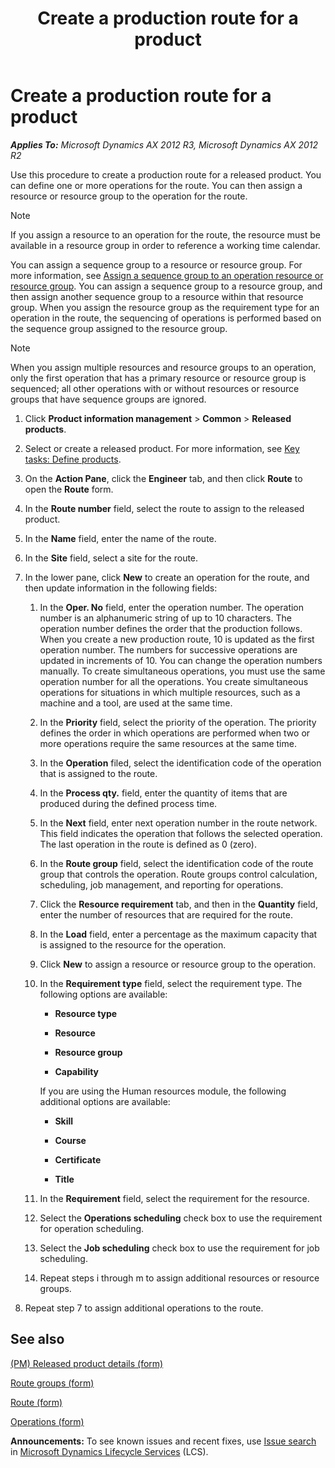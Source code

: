 ﻿---
title: Create a production route for a product
TOCTitle: Create a production route for a product
ms:assetid: 2318142f-a1a6-451b-99bd-524a228a5a5d
ms:mtpsurl: https://technet.microsoft.com/en-us/library/JJ838726(v=AX.60)
ms:contentKeyID: 50120609
ms.date: 04/18/2014
mtps_version: v=AX.60
---

# Create a production route for a product 


_**Applies To:** Microsoft Dynamics AX 2012 R3, Microsoft Dynamics AX 2012 R2_

Use this procedure to create a production route for a released product. You can define one or more operations for the route. You can then assign a resource or resource group to the operation for the route.


> [!NOTE]
> <P>If you assign a resource to an operation for the route, the resource must be available in a resource group in order to reference a working time calendar.</P>



You can assign a sequence group to a resource or resource group. For more information, see [Assign a sequence group to an operation resource or resource group](assign-a-sequence-group-to-an-operation-resource-or-resource-group.md). You can assign a sequence group to a resource group, and then assign another sequence group to a resource within that resource group. When you assign the resource group as the requirement type for an operation in the route, the sequencing of operations is performed based on the sequence group assigned to the resource group.


> [!NOTE]
> <P>When you assign multiple resources and resource groups to an operation, only the first operation that has a primary resource or resource group is sequenced; all other operations with or without resources or resource groups that have sequence groups are ignored.</P>



1.  Click **Product information management** \> **Common** \> **Released products**.

2.  Select or create a released product. For more information, see [Key tasks: Define products](key-tasks-define-products.md).

3.  On the **Action Pane**, click the **Engineer** tab, and then click **Route** to open the **Route** form.

4.  In the **Route number** field, select the route to assign to the released product.

5.  In the **Name** field, enter the name of the route.

6.  In the **Site** field, select a site for the route.

7.  In the lower pane, click **New** to create an operation for the route, and then update information in the following fields:
    
    1.  In the **Oper. No** field, enter the operation number. The operation number is an alphanumeric string of up to 10 characters. The operation number defines the order that the production follows. When you create a new production route, 10 is updated as the first operation number. The numbers for successive operations are updated in increments of 10. You can change the operation numbers manually. To create simultaneous operations, you must use the same operation number for all the operations. You create simultaneous operations for situations in which multiple resources, such as a machine and a tool, are used at the same time.
    
    2.  In the **Priority** field, select the priority of the operation. The priority defines the order in which operations are performed when two or more operations require the same resources at the same time.
    
    3.  In the **Operation** filed, select the identification code of the operation that is assigned to the route.
    
    4.  In the **Process qty.** field, enter the quantity of items that are produced during the defined process time.
    
    5.  In the **Next** field, enter next operation number in the route network. This field indicates the operation that follows the selected operation. The last operation in the route is defined as 0 (zero).
    
    6.  In the **Route group** field, select the identification code of the route group that controls the operation. Route groups control calculation, scheduling, job management, and reporting for operations.
    
    7.  Click the **Resource requirement** tab, and then in the **Quantity** field, enter the number of resources that are required for the route.
    
    8.  In the **Load** field, enter a percentage as the maximum capacity that is assigned to the resource for the operation.
    
    9.  Click **New** to assign a resource or resource group to the operation.
    
    10. In the **Requirement type** field, select the requirement type. The following options are available:
        
          - **Resource type**
        
          - **Resource**
        
          - **Resource group**
        
          - **Capability**
        
        If you are using the Human resources module, the following additional options are available:
        
          - **Skill**
        
          - **Course**
        
          - **Certificate**
        
          - **Title**
    
    11. In the **Requirement** field, select the requirement for the resource.
    
    12. Select the **Operations scheduling** check box to use the requirement for operation scheduling.
    
    13. Select the **Job scheduling** check box to use the requirement for job scheduling.
    
    14. Repeat steps i through m to assign additional resources or resource groups.

8.  Repeat step 7 to assign additional operations to the route.

## See also

[(PM) Released product details (form)](https://technet.microsoft.com/en-us/library/hh352306\(v=ax.60\))

[Route groups (form)](https://technet.microsoft.com/en-us/library/aa596433\(v=ax.60\))

[Route (form)](https://technet.microsoft.com/en-us/library/aa550121\(v=ax.60\))

[Operations (form)](https://technet.microsoft.com/en-us/library/aa548958\(v=ax.60\))

  
**Announcements:** To see known issues and recent fixes, use [Issue search](http://go.microsoft.com/fwlink/?linkid=389258) in [Microsoft Dynamics Lifecycle Services](http://go.microsoft.com/fwlink/?linkid=306505) (LCS).

